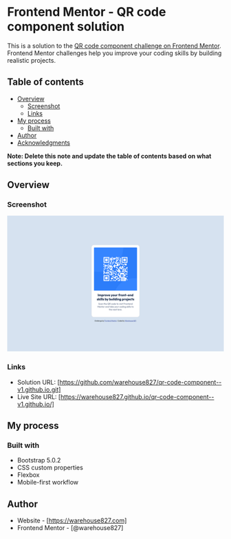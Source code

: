 # Frontend Mentor - QR code component solution

This is a solution to the [QR code component challenge on Frontend Mentor](https://www.frontendmentor.io/challenges/qr-code-component-iux_sIO_H). Frontend Mentor challenges help you improve your coding skills by building realistic projects. 

## Table of contents

- [Overview](#overview)
  - [Screenshot](#screenshot)
  - [Links](#links)
- [My process](#my-process)
  - [Built with](#built-with)
- [Author](#author)
- [Acknowledgments](#acknowledgments)

**Note: Delete this note and update the table of contents based on what sections you keep.**

## Overview

### Screenshot

![](screenshots/frontendmentor_challenges--qr-code-component--desktop.png)

### Links

- Solution URL: [https://github.com/warehouse827/qr-code-component--v1.github.io.git]
- Live Site URL: [https://warehouse827.github.io/qr-code-component--v1.github.io/]

## My process

### Built with

- Bootstrap 5.0.2
- CSS custom properties
- Flexbox
- Mobile-first workflow

## Author

- Website - [https://warehouse827.com]
- Frontend Mentor - [@warehouse827]

